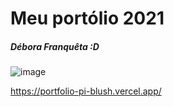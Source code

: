 # Meu portólio 2021

<h5> Débora Franquêta :D</h5>

![image](https://user-images.githubusercontent.com/72817900/138338607-5e884ee1-e013-434b-a6ca-e74c9f765ef4.png)


https://portfolio-pi-blush.vercel.app/
